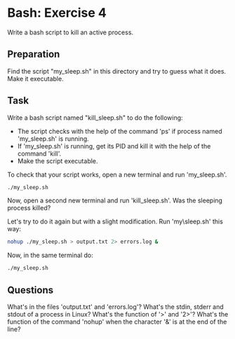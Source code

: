 # Bash: Exercise 4

Write a bash script to kill an active process.

## Preparation

Find the script "my\_sleep.sh" in this directory and try to guess what it does.
Make it executable.

## Task

Write a bash script named "kill\_sleep.sh" to do the following:
   - The script checks with the help of the command 'ps' if process named 'my\_sleep.sh' is running.
   - If 'my\_sleep.sh' is running, get its PID and kill it with the help of the command 'kill'.
   - Make the script executable.

To check that your script works, open a new terminal and run 'my\_sleep.sh'.

```bash
./my_sleep.sh
```

Now, open a second new terminal and run 'kill\_sleep.sh'. Was the sleeping process killed?

Let's try to do it again but with a slight modification. Run 'my\sleep.sh' this way:

```bash
nohup ./my_sleep.sh > output.txt 2> errors.log &
```

Now, in the same terminal do:

```bash
./my_sleep.sh
```

## Questions

What's in the files 'output.txt' and 'errors.log'?
What's the stdin, stderr and stdout of a process in Linux?
What's the function of '>' and '2>'?
What's the function of the command 'nohup' when the character '&' is at the end of the line?

